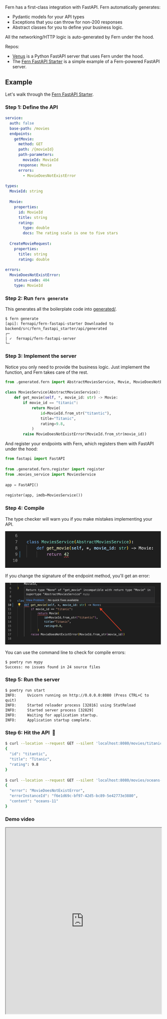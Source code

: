 Fern has a first-class integration with FastAPI. Fern automatically generates:

- Pydantic models for your API types
- Exceptions that you can throw for non-200 responses
- Abstract classes for you to define your business logic.

All the networking/HTTP logic is auto-generated by Fern under the hood.

Repos:

- [Venus](https://github.com/fern-api/venus) is a Python FastAPI server that uses Fern under the hood.
- The [Fern FastAPI Starter](https://github.com/fern-api/fastapi-starter) is a simple example of a Fern-powered FastAPI server.

## Example

Let's walk through the [Fern FastAPI Starter](https://github.com/fern-api/fastapi-starter).

### Step 1: Define the API

```yaml fern/api/specification/imdb.yml
service:
  auth: false
  base-path: /movies
  endpoints:
    getMovie:
      method: GET
      path: /{movieId}
      path-parameters:
        movieId: MovieId
      response: Movie
      errors:
        - MovieDoesNotExistError

types:
  MovieId: string

  Movie:
    properties:
      id: MovieId
      title: string
      rating:
        type: double
        docs: The rating scale is one to five stars

  CreateMovieRequest:
    properties:
      title: string
      rating: double

errors:
  MovieDoesNotExistError:
    status-code: 404
    type: MovieId
```

### Step 2: Run `fern generate`

This generates all the boilerplate code into [generated/](https://github.com/fern-api/fastapi-starter/tree/main/backend/src/fern_fastapi_starter/api/generated).

```
$ fern generate
[api]: fernapi/fern-fastapi-starter Downloaded to backend/src/fern_fastapi_starter/api/generated
┌─
│ ✓  fernapi/fern-fastapi-server
└─
```

### Step 3: Implement the server

Notice you only need to provide the business logic. Just implement the function, and Fern takes care of the rest.

```python backend/src/fern_fastapi_starter/movies_service.py
from .generated.fern import AbstractMoviesService, Movie, MovieDoesNotExistError, MovieId

class MoviesService(AbstractMoviesService):
    def get_movie(self, *, movie_id: str) -> Movie:
        if movie_id == "titanic":
            return Movie(
                id=MovieId.from_str("titantic"),
                title="Titanic",
                rating=9.8,
            )
        raise MovieDoesNotExistError(MovieId.from_str(movie_id))
```

And register your endpoints with Fern, which registers them with FastAPI under the hood:

```python backend/src/fern_fastapi_starter/server.py
from fastapi import FastAPI

from .generated.fern.register import register
from .movies_service import MoviesService

app = FastAPI()

register(app, imdb=MoviesService())
```

### Step 4: Compile

The type checker will warn you if you make mistakes implementing your API.

![Invalid return value](images/invalid_return_value.png)

If you change the signature of the endpoint method, you'll get an error:

![Invalid signature](images/invalid_signature.png)

You can use the command line to check for compile errors:

```
$ poetry run mypy
Success: no issues found in 24 source files
```

### Step 5: Run the server

```
$ poetry run start
INFO:     Uvicorn running on http://0.0.0.0:8080 (Press CTRL+C to quit)
INFO:     Started reloader process [32816] using StatReload
INFO:     Started server process [32829]
INFO:     Waiting for application startup.
INFO:     Application startup complete.
```

### Step 6: Hit the API &nbsp;🚀

```bash
$ curl --location --request GET --silent 'localhost:8080/movies/titanic' | jq .
{
  "id": "titantic",
  "title": "Titanic",
  "rating": 9.8
}

$ curl --location --request GET --silent 'localhost:8080/movies/oceans-11' | jq .
{
  "error": "MovieDoesNotExistError",
  "errorInstanceId": "f6e1d69c-bf97-42d5-bc89-5e42773e3880",
  "content": "oceans-11"
}
```

### Demo video

<iframe
  src="https://www.loom.com/embed/42de542022de4e55a1349383c7a465eb"
  width="100%"
  height="600px"
></iframe>

